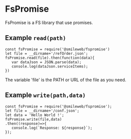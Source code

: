 # FsPromise

FsPromise is a FS library that use promises.

## Example `read(path)`


    const fsPromise = require('@smileweb/fspromise')
    let file = __dirname+'/refOrder.json';
    fsPromise.read(file).then(function(data){
       var dataJson = JSON.parse(data);
       console.log(dataJson.serviceItems);
    })

The variable 'file' is the PATH or URL of the file as you need. 

## Example `write(path,data)`


    const fsPromise = require('@smileweb/fspromise');
    let file = __dirname+'/conf.json';
    let data = 'Hello World !';
    fsPromise.write(file,data)
    .then((response)=>{
       console.log(`Response: ${response}`);
    });

